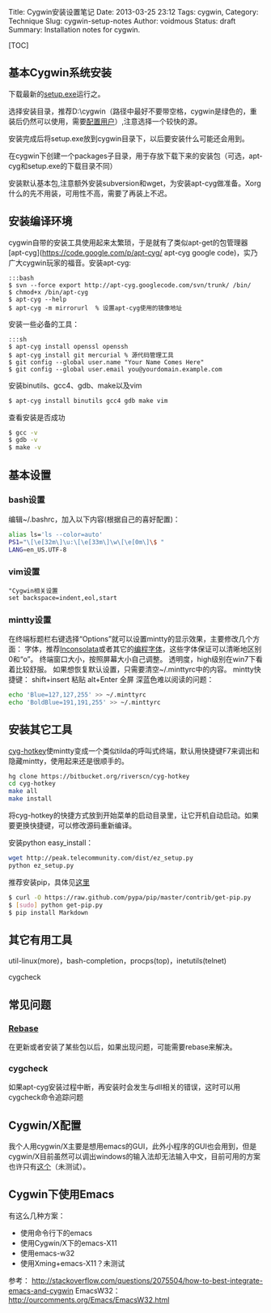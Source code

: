 Title: Cygwin安装设置笔记
Date: 2013-03-25 23:12
Tags: cygwin,
Category: Technique
Slug: cygwin-setup-notes
Author: voidmous
Status: draft
Summary: Installation notes for cygwin.

[TOC]

## 基本Cygwin系统安装

下载最新的[setup.exe](http://cygwin.com/setup.exe )运行之。

选择安装目录，推荐D:\cygwin（路径中最好不要带空格，cygwin是绿色的，重装后仍然可以使用，需要[配置用户](http://hi.baidu.com/hawk_kt/item/2d2e2f6faeb470167cdecc73 )）,注意选择一个较快的源。

安装完成后将setup.exe放到cygwin目录下，以后要安装什么可能还会用到。

在cygwin下创建一个packages子目录，用于存放下载下来的安装包（可选，apt-cyg和setup.exe的下载目录不同）

安装默认基本包,注意额外安装subversion和wget，为安装apt-cyg做准备。Xorg什么的先不用装，可用性不高，需要了再装上不迟。

## 安装编译环境

cygwin自带的安装工具使用起来太繁琐，于是就有了类似apt-get的包管理器[apt-cyg](https://code.google.com/p/apt-cyg/ apt-cyg google code)，实乃广大cygwin玩家的福音。安装apt-cyg:

    :::bash
    $ svn --force export http://apt-cyg.googlecode.com/svn/trunk/ /bin/
    $ chmod+x /bin/apt-cyg
    $ apt-cyg --help
    $ apt-cyg -m mirrorurl  % 设置apt-cyg使用的镜像地址
	
安装一些必备的工具：

    :::sh
    $ apt-cyg install openssl openssh
    $ apt-cyg install git mercurial % 源代码管理工具
    $ git config --global user.name "Your Name Comes Here"
    $ git config --global user.email you@yourdomain.example.com

安装binutils、gcc4、gdb、make以及vim

~~~.bash
$ apt-cyg install binutils gcc4 gdb make vim
~~~

查看安装是否成功

~~~.bash
$ gcc -v
$ gdb -v
$ make -v
~~~

## 基本设置

### bash设置

编辑~/.bashrc，加入以下内容(根据自己的喜好配置)：

~~~.bash
alias ls='ls --color=auto'
PS1="\[\e[32m\]\u:\[\e[33m\]\w\[\e[0m\]\$ "
LANG=en_US.UTF-8
~~~

### vim设置

~~~.vimrc
"Cygwin相关设置
set backspace=indent,eol,start
~~~

### mintty设置

在终端标题栏右键选择“Options”就可以设置mintty的显示效果，主要修改几个方面：
字体，推荐[Inconsolata](http://levien.com/type/myfonts/inconsolata.html )或者其它的[编程字体](http://www.lowing.org/fonts/ )，这些字体保证可以清晰地区别0和“o”。
终端窗口大小，按照屏幕大小自己调整。
透明度，high级别在win7下看着比较舒服。
如果想恢复默认设置，只需要清空~/.minttyrc中的内容。
mintty快捷键：
shift+insert 粘贴
alt+Enter 全屏
深蓝色难以阅读的问题：

~~~.bash
echo 'Blue=127,127,255' >> ~/.minttyrc
echo 'BoldBlue=191,191,255' >> ~/.minttyrc
~~~

## 安装其它工具

[cyg-hotkey](http://riverslee.com/project/cyg-hotkey/ )使mintty变成一个类似tilda的呼叫式终端，默认用快捷键F7来调出和隐藏mintty，使用起来还是很顺手的。

~~~.bash
hg clone https://bitbucket.org/riverscn/cyg-hotkey
cd cyg-hotkey
make all
make install
~~~

将cyg-hotkey的快捷方式放到开始菜单的启动目录里，让它开机自动启动。如果要更换快捷键，可以修改源码重新编译。

安装python easy_install：

~~~.bash
wget http://peak.telecommunity.com/dist/ez_setup.py
python ez_setup.py
~~~

推荐安装pip，具体见[这里](http://stackoverflow.com/questions/3220404/why-use-pip-over-easy-install)

```bash
$ curl -O https://raw.github.com/pypa/pip/master/contrib/get-pip.py
$ [sudo] python get-pip.py
$ pip install Markdown
```

## 其它有用工具

util-linux(more)，bash-completion，procps(top)，inetutils(telnet)

cygcheck

## 常见问题

### [Rebase](http://cygwin.wikia.com/wiki/Rebaseall ) 

在更新或者安装了某些包以后，如果出现问题，可能需要rebase来解决。

### cygcheck

如果apt-cyg安装过程中断，再安装时会发生与dll相关的错误，这时可以用cygcheck命令追踪问题

## Cygwin/X配置

我个人用cygwin/X主要是想用emacs的GUI，此外小程序的GUI也会用到，但是cygwin/X目前虽然可以调出windows的输入法却无法输入中文，目前可用的方案也许只有[这个](http://cn.bbs.comp.linux.narkive.com/JrQG9Hge/cygwin-x )（未测试）。

## Cygwin下使用Emacs

有这么几种方案：

* 使用命令行下的emacs
* 使用Cygwin/X下的emacs-X11
* 使用emacs-w32
* 使用Xming+emacs-X11？未测试

参考： <http://stackoverflow.com/questions/2075504/how-to-best-integrate-emacs-and-cygwin>
EmacsW32：<http://ourcomments.org/Emacs/EmacsW32.html>
